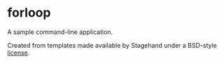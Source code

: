 # forloop

A sample command-line application.

Created from templates made available by Stagehand under a BSD-style
[license](https://github.com/dart-lang/stagehand/blob/master/LICENSE).
